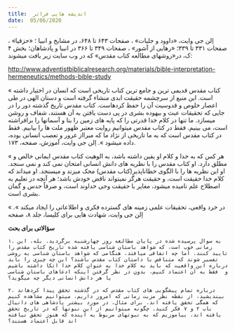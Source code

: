 ```yaml
---
title:  اندیشه هایی فراتر
date:  05/06/2020
---
```


اِلن جی وایت، «داوود و جلیات» ، صفحات ۶۴۳ تا ۶۴۸، در مشایخ و انبیا ؛ «حزقیا» ، صفحات ۳۳۱ تا ۳۳۹؛ «رهایی از آشور» ، صفحات ۳۴۹ تا ۳۶۶ در انبیا و پادشاهان؛ بخش ۴ ک، در«روشهای مطالعه کتاب مقدس»  که در وب سایت زیر یافت میشوند:

http://www.adventistbiblicalresearch.org/materials/bible-interpretation-hermeneutics/methods-bible-study

« کتاب مقدس قدیمی ترین و جامع ترین کتاب تاریخی است که انسان در اختیار داشته است. این منبع از سرچشمه حقیقت ابدی منشاء گرفته است و دستان الهی در طی اعصار خلوص و قدوسیت آن را حفظ کردهاست. کتاب مقدس تاریخ گذشته دور را در جایی که تحقیقات عبث و بیهوده بشری در پی دست یافتن به آن هستند، شفاف و روشن میسازد. ما تنها در کلام خدا قدرتی را که پایه های زمین را بنا و آسمانها را برافراشته است، می بینیم. فقط در کتاب مقدس میتوانیم روایت معتبر ظهور ملت ها را بیابیم. فقط در کتاب مقدس است که به ما تاریخی از نژاد ما که مبرااز غرور و تعصب انسانی بوده، داده میشود ». اِلن جی وایت، آموزش، صفحه، ۱۷۳.

« هر کس که به خدا و کلام او یقین داشته باشد، به الوهیت کتاب مقدس ایمانی خالص و مطلق دارد. او کتاب مقدس را با نظریه های دانش انسانی امتحان نمی کند و نمی سنجد. او این نظریه ها را با الگوی خطاناپذیر(کتاب مقدس) محک میزند و میسنجد. او میداند که کلام خدا حقیقت است، و حقیقت هرگز نمیتواند ناقض خودش باشد؛ هر آنچه در تعلیم به اصطلاح علم نامیده میشود، مغایر با حقیقت وحی خداوند است، و صرفاً حدس و گمان بشری است.

« در خرد واقعی، تحقیقات علمی زمینه های گسترده فکری و اطلاعاتی را ایجاد میکند ». اِلن جی وایت، شهادت هایی برای کلیسا، جلد ۸، صفحه

**سؤالاتی برای بحث**

`۱. به سوال پرسیده شده در پایان مطالعه روز چهارشنبه برگردید. بله، این زمانی خوب است، که شواهد باستان شناسی یافته شده تاریخ کتاب مقدس را تایید کنند. اما چه اتفاقی میافتد، هنگامی که شواهد باستان شناسی به روشی تفسیر شوند که متناقض با داستان کتاب مقدس باشند؟ این چه چیزی را باید درباره این واقعیت که باید به کلام خدا به عنوان کلام خدا اتکا داشته باشیم و  فقط به آن اعتماد کنیم، بدون در نظر گرفتن اینکه ادعاهای باستان شناسی یا هر دانش انسانی دیگر چه میگوید؟`

`۲. درباره تمام پیشگویی های کتاب مقدس که در گذشته تحقق پیدا کردهاند بیندیشید، از نقطه نظر مزیت زمانی که امروز داریم، میتوانیم مشاهده کنیم که همگی تحقق یافته اند. برای مثال، در مورد بیشتر پادشاهی های دانیال باب ۲ و ۷ فکر کنید. چگونه میتوانیم از این نبوتها که در تاریخ تحقق یافته اند، بیاموزیم که به نبوتهای مربوط به آینده که هنوز تحقق نیافته اند قابل اعتماد هستند؟`